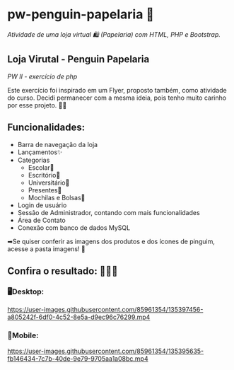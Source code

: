 # pw-penguin-papelaria 🐧

*Atividade de uma loja virtual 🛍 (Papelaria) com HTML, PHP e Bootstrap.*

## Loja Virutal - Penguin Papelaria ##
_PW II - exercício de php_

Este exercício foi inspirado em um Flyer, proposto também, como atividade do curso. Decidi 
permanecer com a mesma ideia, pois tenho muito carinho por esse projeto. 💜🐧

## Funcionalidades:

* Barra de navegação da loja
* Lançamentos✨
* Categorias
  * Escolar📘
  * Escritório📁
  * Universitário📓 
  * Presentes🎁
  * Mochilas e Bolsas🎒
* Login de usuário 
* Sessão de Administrador, contando com mais funcionalidades
* Área de Contato
* Conexão com banco de dados MySQL

➡Se quiser conferir as imagens dos produtos e dos ícones de pinguim, acesse a pasta imagens! 📁






## Confira o resultado: 🐧💜✨


### 🖥Desktop:

https://user-images.githubusercontent.com/85961354/135397456-a805242f-6df0-4c52-8e5a-d9ec96c76299.mp4





### 📱Mobile:

https://user-images.githubusercontent.com/85961354/135395635-fb146434-7c7b-40de-9e79-9705aa1a08bc.mp4







